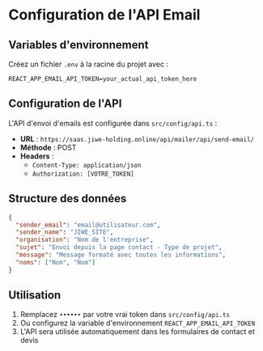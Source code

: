 # Configuration de l'API Email

## Variables d'environnement

Créez un fichier `.env` à la racine du projet avec :

```
REACT_APP_EMAIL_API_TOKEN=your_actual_api_token_here
```

## Configuration de l'API

L'API d'envoi d'emails est configurée dans `src/config/api.ts` :

- **URL** : `https://saas.jiwe-holding.online/api/mailer/api/send-email/`
- **Méthode** : POST
- **Headers** : 
  - `Content-Type: application/json`
  - `Authorization: [VOTRE_TOKEN]`

## Structure des données

```json
{
  "sender_email": "email@utilisateur.com",
  "sender_name": "JIWE_SITE",
  "organisation": "Nom de l'entreprise",
  "sujet": "Envoi depuis la page contact - Type de projet",
  "message": "Message formaté avec toutes les informations",
  "noms": ["Nom", "Nom"]
}
```

## Utilisation

1. Remplacez `••••••` par votre vrai token dans `src/config/api.ts`
2. Ou configurez la variable d'environnement `REACT_APP_EMAIL_API_TOKEN`
3. L'API sera utilisée automatiquement dans les formulaires de contact et devis
